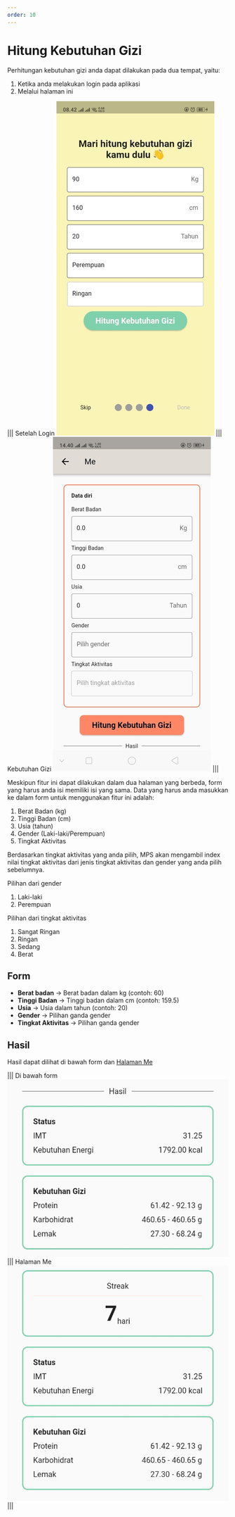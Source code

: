 ```yaml
---
order: 10
---
```

# Hitung Kebutuhan Gizi

Perhitungan kebutuhan gizi anda dapat dilakukan pada dua tempat, yaitu:

1. Ketika anda melakukan login pada aplikasi
2. Melalui halaman ini

||| Setelah Login
![Splash Hitung Kebutuhan Gizi](../../static/images/mobile-app/hitung-kebutuhan-gizi-splash.jpg)
||| Kebutuhan Gizi
![Hitung Kebutuhan Gizi](../../static/images/mobile-app/hitung_kebutuhan_gizi.jpg)
|||

Meskipun fitur ini dapat dilakukan dalam dua halaman yang berbeda, form yang harus anda isi memiliki isi yang sama. Data yang harus anda masukkan ke dalam form untuk menggunakan fitur ini adalah:

1. Berat Badan (kg)
2. Tinggi Badan (cm)
3. Usia (tahun)
4. Gender (Laki-laki/Perempuan)
5. Tingkat Aktivitas

Berdasarkan tingkat aktivitas yang anda pilih, MPS akan mengambil index nilai tingkat aktivitas dari jenis tingkat aktivitas dan gender yang anda pilih sebelumnya.

Pilihan dari gender

1. Laki-laki
2. Perempuan

Pilihan dari tingkat aktivitas

1. Sangat Ringan
2. Ringan
3. Sedang
4. Berat

## Form

- **Berat badan** -> Berat badan dalam kg (contoh: 60)
- **Tinggi Badan** -> Tinggi badan dalam cm (contoh: 159.5)
- **Usia** -> Usia dalam tahun (contoh: 20)
- **Gender** -> Pilihan ganda gender
- **Tingkat Aktivitas** -> Pilihan ganda gender

## Hasil

Hasil dapat dilihat di bawah form dan [Halaman Me](../Halaman/Me/readme.md)

||| Di bawah form
![Hasil Hitung Kebutuhan Gizi](../../static/images/mobile-app/hasil_hitung_kebutuhan_gizi.jpg)
||| Halaman Me
![Hasil Hitung Kebutuhan Gizi Halaman me](../../static/images/mobile-app/hasil_hitung_kebutuhan_gizi_me.jpg)
|||
